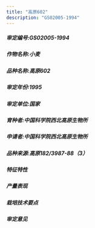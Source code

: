 ```yaml
---
title: "高原602"
description: "GS02005-1994"
---
```

##### 审定编号:GS02005-1994

##### 作物名称:小麦

##### 品种名称:高原602

##### 审定年份:1995

##### 审定单位:国家

##### 育种者:中国科学院西北高原生物所

##### 申请者:中国科学院西北高原生物所

##### 品种来源:高原182/3987-88（3）

##### 特征特性


##### 产量表现


##### 栽培技术要点


##### 审定意见

